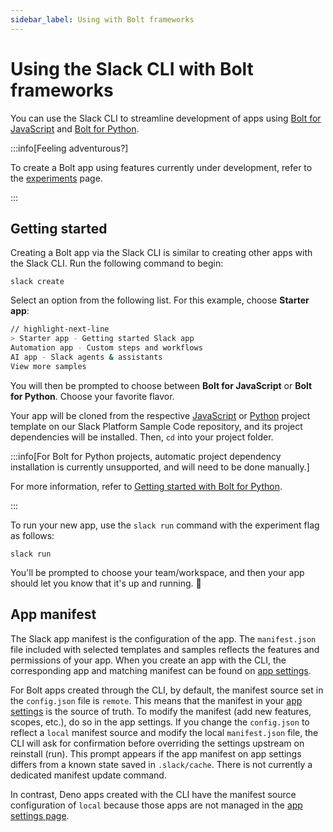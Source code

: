 ```yaml
---
sidebar_label: Using with Bolt frameworks
---
```


# Using the Slack CLI with Bolt frameworks

You can use the Slack CLI to streamline development of apps using [Bolt for JavaScript](/bolt-js) and [Bolt for Python](/bolt-python).

:::info[Feeling adventurous?]

To create a Bolt app using features currently under development, refer to the [experiments](/slack-cli/reference/experiments) page.

:::

## Getting started

Creating a Bolt app via the Slack CLI is similar to creating other apps with the Slack CLI. Run the following command to begin:

```
slack create
```

Select an option from the following list. For this example, choose **Starter app**:

```zsh
// highlight-next-line
> Starter app - Getting started Slack app
Automation app - Custom steps and workflows
AI app - Slack agents & assistants
View more samples
```

You will then be prompted to choose between **Bolt for JavaScript** or **Bolt for Python**. Choose your favorite flavor.

Your app will be cloned from the respective [JavaScript](https://github.com/slack-samples/bolt-js-starter-template) or [Python](https://github.com/slack-samples/bolt-python-starter-template) project template on our Slack Platform Sample Code repository, and its project dependencies will be installed. Then, `cd` into your project folder. 

:::info[For Bolt for Python projects, automatic project dependency installation is currently unsupported, and will need to be done manually.] 

For more information, refer to [Getting started with Bolt for Python](/bolt-python/getting-started).

:::

To run your new app, use the `slack run` command with the experiment flag as follows:

```
slack run
```

You'll be prompted to choose your team/workspace, and then your app should let you know that it's up and running. 🎉

## App manifest

The Slack app manifest is the configuration of the app. The `manifest.json` file included with selected templates and samples reflects the features and permissions of your app. When you create an app with the CLI, the corresponding app and matching manifest can be found on [app settings](https://api.slack.com/apps).

For Bolt apps created through the CLI, by default, the manifest source set in the `config.json` file is `remote`. This means that the manifest in your [app settings](https://api.slack.com/apps) is the source of truth. To modify the manifest (add new features, scopes, etc.), do so in the app settings. If you change the `config.json` to reflect a `local` manifest source and modify the local `manifest.json` file, the CLI will ask for confirmation before overriding the settings upstream on reinstall (run). This prompt appears if the app manifest on app settings differs from a known state saved in `.slack/cache`. There is not currently a dedicated manifest update command.

In contrast, Deno apps created with the CLI have the manifest source configuration of `local` because those apps are not managed in the [app settings page](https://api.slack.com/apps).